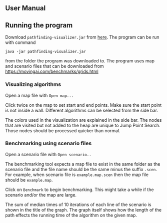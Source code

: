 ## User Manual

## Running the program

Download ``pathfinding-visualizer.jar`` from [here](https://github.com/tapanih/pathfinding-visualizer/releases/download/1.0/pathfinding-visualizer.jar). The program can be run with command

```
java -jar pathfinding-visualizer.jar
```
from the folder the program was downloaded to. The program uses map and
scenario files that can be downloaded from https://movingai.com/benchmarks/grids.html

### Visualizing algorithms

Open a map file with ``Open map...``

Click twice on the map to set start and end points. Make sure the start point is not inside a wall. Different algorithms can be selected from the side bar.

The colors used in the visualization are explained in the side bar. The nodes
that are visited but not added to the heap are unique to Jump Point Search.
Those nodes should be processed quicker than normal.

### Benchmarking using scenario files

Open a scenario file with ``Open scenario..`` 

The benchmarking tool expects a map file to exist in the same folder as the scenario file and the file name should be the same minus the suffix ``.scen``. For example, when scenario file is ``example.map.scen`` then the map file should be ``example.map``.

Click on ``Benchmark`` to begin benchmarking. This might take a while if the scenario and/or the map are large.

The sum of median times of 10 iterations of each line of the scenario is shown in the title of the graph. The graph itself shows how the length of the path effects the running time of the algorithm on the given map.